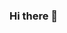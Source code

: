 ### Hi there 👋

<!--
**YuquanYou/YuquanYou** is a ✨ _special_ ✨ repository because its `README.md` (this file) appears on your GitHub profile.

Here are some ideas to get you started:

## 自我介绍

- 姓名：游宇权

- 兴趣爱好：摄影、美术设计

- 项目经历：WeGDUT小程序、Vtmer二手市场

- 邮箱：1033393402@qq.com
-->
